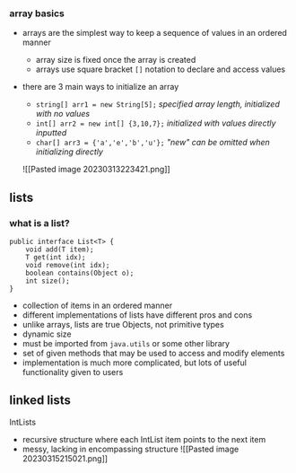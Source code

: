 ### array basics
- arrays are the simplest way to keep a sequence of values in an ordered manner
	- array size is fixed once the array is created
	- arrays use square bracket `[]` notation to declare and access values
- there are 3 main ways to initialize an array
	- `string[] arr1 = new String[5];` *specified array length, initialized with no values*
	- `int[] arr2 = new int[] {3,10,7};` *initialized with values directly inputted*
	- `char[] arr3 = {'a','e','b','u'};` *"new" can be omitted when initializing directly*

	![[Pasted image 20230313223421.png]]

## lists
### what is a list?
```
public interface List<T> {
	void add(T item);
	T get(int idx);
	void remove(int idx);
	boolean contains(Object o);
	int size();
}
```
- collection of items in an ordered manner
- different implementations of lists have different pros and cons
- unlike arrays, lists are true Objects, not primitive types
- dynamic size
- must be imported from `java.utils` or some other library
- set of given methods that may be used to access and modify elements
- implementation is much more complicated, but lots of useful functionality given to users

## linked lists
IntLists
- recursive structure where each IntList item points to the next item
- messy, lacking in encompassing structure
![[Pasted image 20230315215021.png]]











